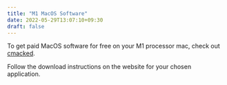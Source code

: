 ```yaml
---
title: "M1 MacOS Software"
date: 2022-05-29T13:07:10+09:30
draft: false
---
```


To get paid MacOS software for free on your M1 processor mac, check out [cmacked](https://cmacked.com/). 

Follow the download instructions on the website for your chosen application.
